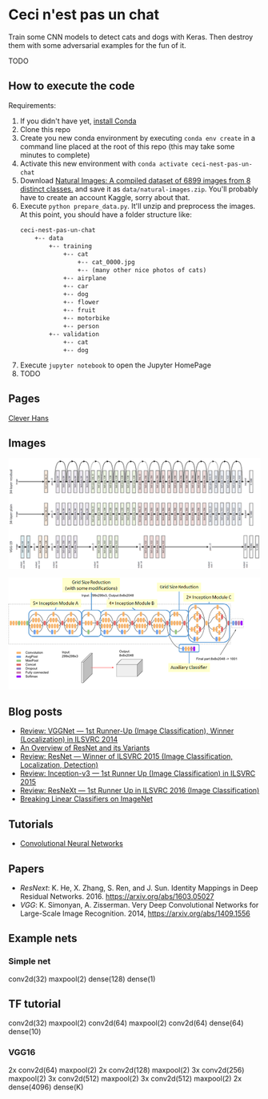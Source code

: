 # Ceci n'est pas un chat

Train some CNN models to detect cats and dogs with Keras. Then destroy them with some adversarial examples for the fun of it.

TODO


## How to execute the code

Requirements:

1. If you didn't have yet, [install Conda](https://docs.conda.io/projects/conda/en/latest/user-guide/install/)
2. Clone this repo
3. Create you new conda environment by executing `conda env create` in a command line placed at the root of this repo (this may take some minutes to complete)
4. Activate this new environment with `conda activate ceci-nest-pas-un-chat`
5. Download [Natural Images: A compiled dataset of 6899 images from 8 distinct classes.](https://www.kaggle.com/prasunroy/natural-images) and save it as `data/natural-images.zip`. You'll probably have to create an account Kaggle, sorry about that.
6. Execute `python prepare_data.py`. It'll unzip and preprocess the images. At this point, you should have a folder structure like:
    ```
    ceci-nest-pas-un-chat
        +-- data
            +-- training
                +-- cat
                    +-- cat_0000.jpg
                    +-- (many other nice photos of cats)
                +-- airplane
                +-- car
                +-- dog
                +-- flower
                +-- fruit
                +-- motorbike
                +-- person
            +-- validation
                +-- cat
                +-- dog
    ```
7. Execute `jupyter notebook` to open the Jupyter HomePage
8. TODO



## Pages

[Clever Hans](https://en.wikipedia.org/wiki/Clever_Hans)

## Images

![VGG19 and ResNet](./imgs/vgg_vs_resnet.png)

![Inception V3](./imgs/inceptionv3.png)

## Blog posts

- [Review: VGGNet — 1st Runner-Up (Image Classification), Winner (Localization) in ILSVRC 2014](https://medium.com/coinmonks/paper-review-of-vggnet-1st-runner-up-of-ilsvlc-2014-image-classification-d02355543a11)
- [An Overview of ResNet and its Variants](https://towardsdatascience.com/an-overview-of-resnet-and-its-variants-5281e2f56035)
- [Review: ResNet — Winner of ILSVRC 2015 (Image Classification, Localization, Detection)](https://towardsdatascience.com/review-resnet-winner-of-ilsvrc-2015-image-classification-localization-detection-e39402bfa5d8)
- [Review: Inception-v3 — 1st Runner Up (Image Classification) in ILSVRC 2015](https://medium.com/@sh.tsang/review-inception-v3-1st-runner-up-image-classification-in-ilsvrc-2015-17915421f77c)
- [Review: ResNeXt — 1st Runner Up in ILSVRC 2016 (Image Classification)](https://towardsdatascience.com/review-resnext-1st-runner-up-of-ilsvrc-2016-image-classification-15d7f17b42ac)
- [Breaking Linear Classifiers on ImageNet](http://karpathy.github.io/2015/03/30/breaking-convnets/)


## Tutorials

- [Convolutional Neural Networks](https://www.tensorflow.org/beta/tutorials/images/intro_to_cnns)

## Papers

- *ResNext*: K. He, X. Zhang, S. Ren, and J. Sun. Identity Mappings in Deep Residual Networks. 2016. https://arxiv.org/abs/1603.05027
- *VGG*: K. Simonyan, A. Zisserman. Very Deep Convolutional Networks for Large-Scale Image Recognition. 2014, https://arxiv.org/abs/1409.1556

## Example nets

### Simple net

conv2d(32)
maxpool(2)
dense(128)
dense(1)

## TF tutorial

conv2d(32)
maxpool(2)
conv2d(64)
maxpool(2)
conv2d(64)
dense(64)
dense(10)

### VGG16

2x conv2d(64)
maxpool(2)
2x conv2d(128)
maxpool(2)
3x conv2d(256)
maxpool(2)
3x conv2d(512)
maxpool(2)
3x conv2d(512)
maxpool(2)
2x dense(4096)
dense(K)